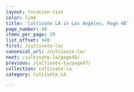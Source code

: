 ```yaml
---
layout: location-list
color: lime
title: 'Cultivate LA in Los Angeles, Page 48'
page_number: 48
items_per_page: 20
list_offset: 940
first: /cultivate-la/
canonical_url: /cultivate-la/
next: /cultivate-la/page49/
previous: /cultivate-la/page47/
collection: cultivate-la
category: Cultivate LA

---
```

